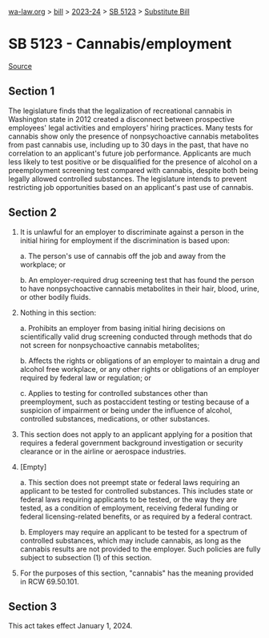 [wa-law.org](/) > [bill](/bill/) > [2023-24](/bill/2023-24/) > [SB 5123](/bill/2023-24/sb/5123/) > [Substitute Bill](/bill/2023-24/sb/5123/S/)

# SB 5123 - Cannabis/employment

[Source](http://lawfilesext.leg.wa.gov/biennium/2023-24/Pdf/Bills/Senate%20Bills/5123-S.pdf)

## Section 1
The legislature finds that the legalization of recreational cannabis in Washington state in 2012 created a disconnect between prospective employees' legal activities and employers' hiring practices. Many tests for cannabis show only the presence of nonpsychoactive cannabis metabolites from past cannabis use, including up to 30 days in the past, that have no correlation to an applicant's future job performance. Applicants are much less likely to test positive or be disqualified for the presence of alcohol on a preemployment screening test compared with cannabis, despite both being legally allowed controlled substances. The legislature intends to prevent restricting job opportunities based on an applicant's past use of cannabis.

## Section 2
1. It is unlawful for an employer to discriminate against a person in the initial hiring for employment if the discrimination is based upon:

    a. The person's use of cannabis off the job and away from the workplace; or

    b. An employer-required drug screening test that has found the person to have nonpsychoactive cannabis metabolites in their hair, blood, urine, or other bodily fluids.

2. Nothing in this section:

    a. Prohibits an employer from basing initial hiring decisions on scientifically valid drug screening conducted through methods that do not screen for nonpsychoactive cannabis metabolites;

    b. Affects the rights or obligations of an employer to maintain a drug and alcohol free workplace, or any other rights or obligations of an employer required by federal law or regulation; or

    c. Applies to testing for controlled substances other than preemployment, such as postaccident testing or testing because of a suspicion of impairment or being under the influence of alcohol, controlled substances, medications, or other substances.

3. This section does not apply to an applicant applying for a position that requires a federal government background investigation or security clearance or in the airline or aerospace industries.

4. [Empty]

    a. This section does not preempt state or federal laws requiring an applicant to be tested for controlled substances. This includes state or federal laws requiring applicants to be tested, or the way they are tested, as a condition of employment, receiving federal funding or federal licensing-related benefits, or as required by a federal contract.

    b. Employers may require an applicant to be tested for a spectrum of controlled substances, which may include cannabis, as long as the cannabis results are not provided to the employer. Such policies are fully subject to subsection (1) of this section.

5. For the purposes of this section, "cannabis" has the meaning provided in RCW 69.50.101.

## Section 3
This act takes effect January 1, 2024.

